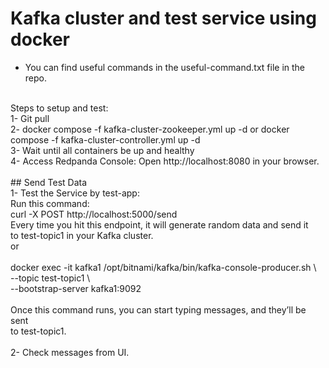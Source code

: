 # Kafka cluster and test service using docker

- You can find useful commands in the useful-command.txt file in the repo.<br />
<br />
Steps to setup and test:<br />
1- Git pull<br />
2- docker compose -f kafka-cluster-zookeeper.yml up -d or  docker compose -f kafka-cluster-controller.yml up -d <br />
3- Wait until all containers be up and healthy<br />
4- Access Redpanda Console: Open http://localhost:8080 in your browser.<br />
<br />
## Send Test Data<br />
1- Test the Service by test-app:<br />
Run this command:<br />
curl -X POST http://localhost:5000/send<br />
Every time you hit this endpoint, it will generate random data and send it <br />to test-topic1 in your Kafka cluster.
<br />
or<br />
<br />
docker exec -it kafka1 /opt/bitnami/kafka/bin/kafka-console-producer.sh \<br />
  --topic test-topic1 \<br />
  --bootstrap-server kafka1:9092<br />
<br />
Once this command runs, you can start typing messages, and they’ll be sent <br />to test-topic1.
<br />
<br />
2- Check messages from UI.<br />